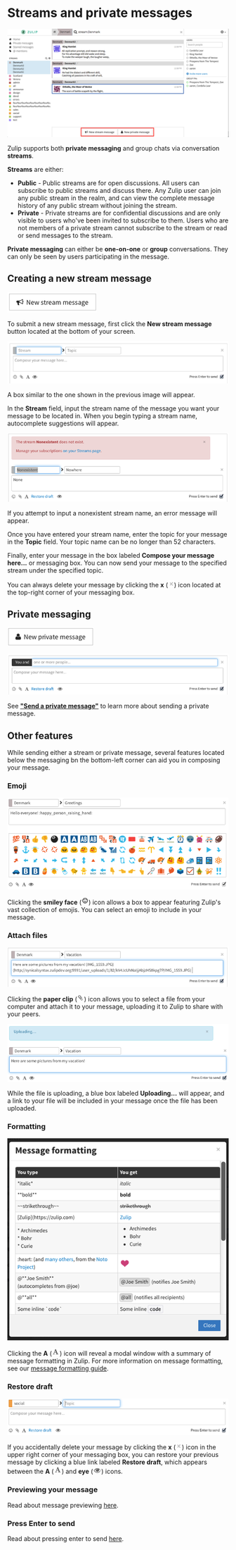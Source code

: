 # Streams and private messages
![Streams and private messages overview](/static/images/help/streams-private-overview.png)

Zulip supports both **private messaging** and group chats via conversation **streams**.

**Streams** are either:
* **Public** - Public streams are for open discussions. All users can subscribe to public streams and discuss there. Any Zulip user can join any public stream in the realm, and can view the complete message history of any public stream without joining the stream.
* **Private** - Private streams are for confidential discussions and are only visible to users who've been invited to subscribe to them. Users who are not members of a private stream cannot subscribe to the stream or read or send messages to the stream.

**Private messaging** can either be **one-on-one** or **group** conversations. They can only be seen by users participating in the message.

## Creating a new stream message
![New stream message](/static/images/help/new-stream-message.png)

To submit a new stream message, first click the **New stream message** button located at the bottom of your screen.

![New stream message](/static/images/help/new-stream.png)

A box similar to the one shown in the previous image will appear.

In the **Stream** field, input the stream name of the message you want your message to be located in. When you begin typing a stream name, autocomplete suggestions will appear.

![Stream does not exist](/static/images/help/stream-none.png)

If you attempt to input a nonexistent stream name, an error message will appear.

Once you have entered your stream name, enter the topic for your message in the **Topic** field. Your topic name can be no longer than 52 characters.

Finally, enter your message in the box labeled **Compose your message here...** or messaging box. You can now send your message to the specified stream under the specified topic.

You can always delete your message by clicking the **x** (![x](/static/images/help/x.png)) icon located at the top-right corner of your messaging box.

## Private messaging
![New private message](/static/images/help/private-message.png)

![New private message](/static/images/help/private-box.png)

See **["Send a private message"](/help/send-private-message.md)** to learn more about sending a private message.

## Other features
While sending either a stream or private message, several features located below the messaging bn the bottom-left corner can aid you in composing your message.

### Emoji

![Emoji feature](/static/images/help/emoji-box.png)

Clicking the **smiley face** (![smiley face](/static/images/help/smiley-button.png)) icon allows a box to appear featuring Zulip's vast collection of emojis. You can select an emoji to include in your message.

### Attach files

![File upload feature](/static/images/help/uploaded.png)

Clicking the **paper clip** (![paper clip](/static/images/help/paper-clip.png)) icon allows you to select a file from your computer and attach it to your message, uploading it to Zulip to share with your peers.

![File upload feature](/static/images/help/uploading.png)

While the file is uploading, a blue box labeled **Uploading...** will appear, and a link to your file will be included in your message once the file has been uploaded.

### Formatting

![Message formatting modal](/static/images/help/message-formatting-summary.png)

Clicking the **A**  (![A](/static/images/help/formatting.png)) icon will reveal a modal window with a summary of message formatting in Zulip. For more information on message formatting, see our [message formatting guide](/help/format-your-message-using-markdown).

### Restore draft

![Restore draft](/static/images/help/restore-draft.png)

If you accidentally delete your message by clicking the **x** (![x](/static/images/help/x.png)) icon in the upper right corner of your messaging box, you can restore your previous message by clicking a blue link labeled **Restore draft**, which appears between the **A** (![A](/static/images/help/formatting.png)) and **eye** (![eye](/static/images/help/eye.png)) icons.

### Previewing your message
Read about message previewing [here](/help/previewing-message).

### Press Enter to send
Read about pressing enter to send [here](/help/press-enter-send).

